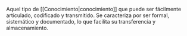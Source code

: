Aquel tipo de [[Conocimiento|conocimiento]] que puede ser fácilmente articulado, codificado y transmitido. Se caracteriza por ser formal, sistemático y documentado, lo que facilita su transferencia y almacenamiento.
